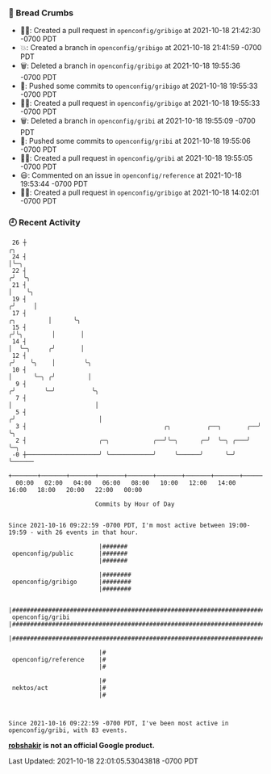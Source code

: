 ### 🍞 Bread Crumbs

 * ✍🏼: Created a pull request in `openconfig/gribigo` at 2021-10-18 21:42:30 -0700 PDT
 * 💥: Created a branch in `openconfig/gribigo` at 2021-10-18 21:41:59 -0700 PDT
 * 🗑: Deleted a branch in `openconfig/gribigo` at 2021-10-18 19:55:36 -0700 PDT
 * 🚢: Pushed some commits to `openconfig/gribigo` at 2021-10-18 19:55:33 -0700 PDT
 * ✍🏼: Created a pull request in `openconfig/gribigo` at 2021-10-18 19:55:33 -0700 PDT
 * 🗑: Deleted a branch in `openconfig/gribi` at 2021-10-18 19:55:09 -0700 PDT
 * 🚢: Pushed some commits to `openconfig/gribi` at 2021-10-18 19:55:06 -0700 PDT
 * ✍🏼: Created a pull request in `openconfig/gribi` at 2021-10-18 19:55:05 -0700 PDT
 * 😃: Commented on an issue in `openconfig/reference` at 2021-10-18 19:53:44 -0700 PDT
 * ✍🏼: Created a pull request in `openconfig/gribigo` at 2021-10-18 14:02:01 -0700 PDT

### 🕘 Recent Activity
```
 26 ┼                                                                                 ╭╮
 24 ┤                                                                                 │╰─╮
 22 ┤                                                                                ╭╯  ╰╮
 21 ┤                                                                                │    ╰╮
 19 ┤                                                                               ╭╯     │
 17 ┤                                                                    ╭╮         │      ╰╮
 15 ┤                                                                   ╭╯╰╮        │       │
 14 ┤                                                                   │  ╰─╮     ╭╯       │
 12 ┤                                                                  ╭╯    ╰╮    │        ╰╮
 10 ┤                                                                  │      ╰─╮ ╭╯         │
  9 ┤                                                                 ╭╯        ╰─╯          ╰╮
  7 ┤                                                                 │                       │
  5 ┤                                                                ╭╯                       │
  3 ┤                                      ╭╮          ╭──╮       ╭──╯                        ╰╮
  2 ┤                    ╭─╮            ╭──╯╰─╮      ╭─╯  ╰─╮ ╭───╯                            ╰─╮
 -0 ┼────────────────────╯ ╰────────────╯     ╰──────╯      ╰─╯                                  ╰──────
    +───────+───────+───────+───────+───────+───────+───────+───────+───────+───────+───────+───────+────
  00:00   02:00   04:00   06:00   08:00   10:00   12:00   14:00   16:00   18:00   20:00   22:00   00:00   

						Commits by Hour of Day


Since 2021-10-16 09:22:59 -0700 PDT, I'm most active between 19:00-19:59 - with 26 events in that hour.

```



```
                         |#######
 openconfig/public       |#######
                         |#######

                         |########
 openconfig/gribigo      |########
                         |########

                         |###################################################################################
 openconfig/gribi        |###################################################################################
                         |###################################################################################

                         |#
 openconfig/reference    |#
                         |#

                         |#
 nektos/act              |#
                         |#



Since 2021-10-16 09:22:59 -0700 PDT, I've been most active in openconfig/gribi, with 83 events.

```
**[robshakir](mailto:robjs@google.com) is not an official Google product.**  


Last Updated: 2021-10-18 22:01:05.53043818 -0700 PDT
